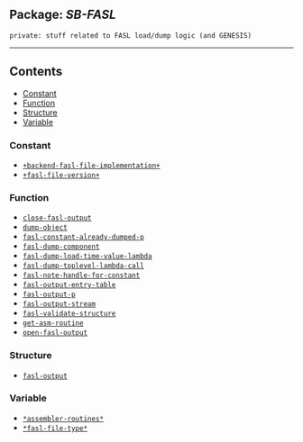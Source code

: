 ## Package: ***SB-FASL***
```
private: stuff related to FASL load/dump logic (and GENESIS)
```
---
## Contents
- [Constant](#constant)
- [Function](#function)
- [Structure](#structure)
- [Variable](#variable)


### Constant
- [`+backend-fasl-file-implementation+`](constant/+backend-fasl-file-implementation+.md)
- [`+fasl-file-version+`](constant/+fasl-file-version+.md)


### Function
- [`close-fasl-output`](function/close-fasl-output.md)
- [`dump-object`](function/dump-object.md)
- [`fasl-constant-already-dumped-p`](function/fasl-constant-already-dumped-p.md)
- [`fasl-dump-component`](function/fasl-dump-component.md)
- [`fasl-dump-load-time-value-lambda`](function/fasl-dump-load-time-value-lambda.md)
- [`fasl-dump-toplevel-lambda-call`](function/fasl-dump-toplevel-lambda-call.md)
- [`fasl-note-handle-for-constant`](function/fasl-note-handle-for-constant.md)
- [`fasl-output-entry-table`](function/fasl-output-entry-table.md)
- [`fasl-output-p`](function/fasl-output-p.md)
- [`fasl-output-stream`](function/fasl-output-stream.md)
- [`fasl-validate-structure`](function/fasl-validate-structure.md)
- [`get-asm-routine`](function/get-asm-routine.md)
- [`open-fasl-output`](function/open-fasl-output.md)


### Structure
- [`fasl-output`](structure/fasl-output.md)


### Variable
- [`*assembler-routines*`](variable/$assembler-routines$.md)
- [`*fasl-file-type*`](variable/$fasl-file-type$.md)
